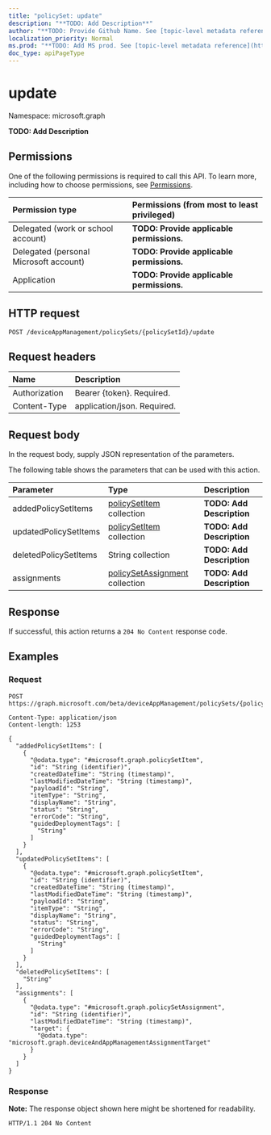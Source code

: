 ```yaml
---
title: "policySet: update"
description: "**TODO: Add Description**"
author: "**TODO: Provide Github Name. See [topic-level metadata reference](https://msgo.azurewebsites.net/add/document/guidelines/metadata.html#topic-level-metadata)**"
localization_priority: Normal
ms.prod: "**TODO: Add MS prod. See [topic-level metadata reference](https://msgo.azurewebsites.net/add/document/guidelines/metadata.html#topic-level-metadata)**"
doc_type: apiPageType
---
```


# update

Namespace: microsoft.graph

**TODO: Add Description**

## Permissions
One of the following permissions is required to call this API. To learn more, including how to choose permissions, see [Permissions](/concepts/permissions-reference.md).

|Permission type|Permissions (from most to least privileged)|
|:---|:---|
|Delegated (work or school account)|**TODO: Provide applicable permissions.**|
|Delegated (personal Microsoft account)|**TODO: Provide applicable permissions.**|
|Application|**TODO: Provide applicable permissions.**|

## HTTP request

<!-- {
  "blockType": "ignored"
}
-->
``` http
POST /deviceAppManagement/policySets/{policySetId}/update
```

## Request headers
|Name|Description|
|:---|:---|
|Authorization|Bearer {token}. Required.|
|Content-Type|application/json. Required.|

## Request body
In the request body, supply JSON representation of the parameters.

The following table shows the parameters that can be used with this action.

|Parameter|Type|Description|
|:---|:---|:---|
|addedPolicySetItems|[policySetItem](../resources/policysetitem.md) collection|**TODO: Add Description**|
|updatedPolicySetItems|[policySetItem](../resources/policysetitem.md) collection|**TODO: Add Description**|
|deletedPolicySetItems|String collection|**TODO: Add Description**|
|assignments|[policySetAssignment](../resources/policysetassignment.md) collection|**TODO: Add Description**|



## Response

If successful, this action returns a `204 No Content` response code.

## Examples

### Request
<!-- {
  "blockType": "request",
  "name": "policyset_update"
}
-->
``` http
POST https://graph.microsoft.com/beta/deviceAppManagement/policySets/{policySetId}/update

Content-Type: application/json
Content-length: 1253

{
  "addedPolicySetItems": [
    {
      "@odata.type": "#microsoft.graph.policySetItem",
      "id": "String (identifier)",
      "createdDateTime": "String (timestamp)",
      "lastModifiedDateTime": "String (timestamp)",
      "payloadId": "String",
      "itemType": "String",
      "displayName": "String",
      "status": "String",
      "errorCode": "String",
      "guidedDeploymentTags": [
        "String"
      ]
    }
  ],
  "updatedPolicySetItems": [
    {
      "@odata.type": "#microsoft.graph.policySetItem",
      "id": "String (identifier)",
      "createdDateTime": "String (timestamp)",
      "lastModifiedDateTime": "String (timestamp)",
      "payloadId": "String",
      "itemType": "String",
      "displayName": "String",
      "status": "String",
      "errorCode": "String",
      "guidedDeploymentTags": [
        "String"
      ]
    }
  ],
  "deletedPolicySetItems": [
    "String"
  ],
  "assignments": [
    {
      "@odata.type": "#microsoft.graph.policySetAssignment",
      "id": "String (identifier)",
      "lastModifiedDateTime": "String (timestamp)",
      "target": {
        "@odata.type": "microsoft.graph.deviceAndAppManagementAssignmentTarget"
      }
    }
  ]
}
```

### Response
**Note:** The response object shown here might be shortened for readability.
<!-- {
  "blockType": "response",
  "truncated": true
}
-->
``` http
HTTP/1.1 204 No Content
```

